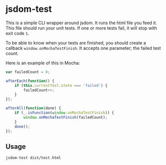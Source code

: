 # jsdom-test

This is a simple CLI wrapper around jsdom. It runs the html file you feed it. This file should run your unit tests. If one or more tests fail, it will stop with exit code `1`.

To be able to know when your tests are finished, you should create a callback `window.onMochaTestFinish`. It accepts one parameter; the failed test count.

Here is an example of this in Mocha:

```js
var failedCount = 0;

afterEach(function() {
    if (this.currentTest.state === 'failed') {
        failedCount++;
    }
});

afterAll(function(done) {
    if (_.isFunction(window.onMochaTestFinish)) {
        window.onMochaTestFinish(failedCount);
    }
    done();
});
```

## Usage

```
jsdom-test dist/test.html
```
